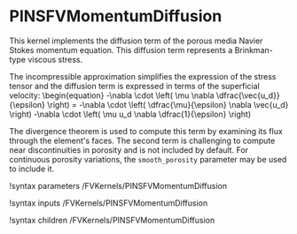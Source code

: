 # PINSFVMomentumDiffusion

This kernel implements the diffusion term of the porous media Navier Stokes momentum equation.
This diffusion term represents a Brinkman-type viscous stress.

The incompressible approximation simplifies the expression of the stress tensor and the
diffusion term is expressed in terms of the superficial velocity:
\begin{equation}
-\nabla \cdot \left( \mu \nabla \dfrac{\vec{u_d}}{\epsilon} \right) = -\nabla \cdot \left( \dfrac{\mu}{\epsilon} \nabla \vec{u_d} \right) -\nabla \cdot \left( \mu u_d \nabla \dfrac{1}{\epsilon} \right)

The divergence theorem is used to compute this term by examining its flux through the element's faces.
The second term is challenging to compute near discontinuities in porosity and is not included by default.
For continuous porosity variations, the `smooth_porosity` parameter may be used to include it.

!syntax parameters /FVKernels/PINSFVMomentumDiffusion

!syntax inputs /FVKernels/PINSFVMomentumDiffusion

!syntax children /FVKernels/PINSFVMomentumDiffusion

